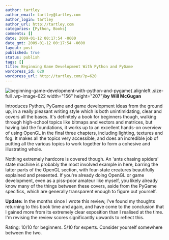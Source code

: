 ```yaml
---
author: tartley
author_email: tartley@tartley.com
author_login: tartley
author_url: http://tartley.com
categories: [Python, Books]
comments: []
date: 2009-01-12 00:17:54 -0600
date_gmt: 2009-01-12 00:17:54 -0600
layout: post
published: true
status: publish
tags: []
title: Beginning Game Development With Python and PyGame
wordpress_id: 620
wordpress_url: http://tartley.com/?p=620
---
```


![beginning-game-development-with-python-and-pygame](http://tartley.com/wp-content/uploads/2009/01/beginning-game-development-with-python-and-pygame.jpg "beginning-game-development-with-python-and-pygame"){.alignleft
.size-full .wp-image-622 width="156" height="207"}**by Will McGugan**

Introduces Python, PyGame and game development ideas from the ground up,
in a really pleasant writing style which is both unintimidating, clear
and covers all the bases. It's definitely a book for beginners though,
walking through high-school topics like bitmaps and vectors and
matrices, but having laid the foundations, it works up to an excellent
hands-on overview of using OpenGL in the final three chapters, including
lighting, textures and fog. It makes all the topics very accessible, and
does an incredible job of putting all the various topics to work
together to form a cohesive and illustrating whole.

Nothing extremely hardcore is covered though. An 'ants chasing spiders'
state machine is probably the most involved example in here, barring the
latter parts of the OpenGL section, with four-state creatures
beautifully explained and presented. If you're already doing OpenGL or
game development, even as a piss-poor amateur like myself, you likely
already know many of the things between these covers, aside from the
PyGame specifics, which are generally transparent enough to figure out
yourself.

**Update:** In the months since I wrote this review, I've found my
thoughts returning to this book time and again, and have come to the
conclusion that I gained more from its extremely clear exposition than I
realised at the time. I'm revising the review scores significantly
upwards to reflect this.

Rating: 10/10 for beginners. 5/10 for experts. Consider yourself
somewhere between the two.
